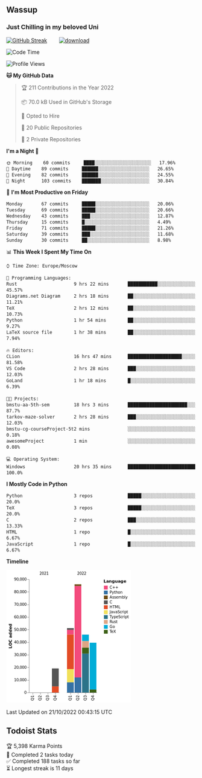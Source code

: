 ## Wassup 
### Just Chilling in my beloved Uni 

<!--
-->

[![GitHub Streak](http://github-readme-streak-stats.herokuapp.com?user=archeoss&theme=shades-of-purple&hide_border=true&date_format=j%20M%5B%20Y%5D)](https://git.io/streak-stats)&nbsp;&nbsp;&nbsp;&nbsp;&nbsp;&nbsp;&nbsp;&nbsp;[![download](https://user-images.githubusercontent.com/68448737/147796309-d8b65b1d-4dde-40d9-b03a-2b42aaa6cd43.jpeg)
](http://bmstu.ru/)

<!--START_SECTION:waka-->
![Code Time](http://img.shields.io/badge/Code%20Time-629%20hrs%2051%20mins-blue)

![Profile Views](http://img.shields.io/badge/Profile%20Views-2-blue)

**🐱 My GitHub Data** 

> 🏆 211 Contributions in the Year 2022
 > 
> 📦 70.0 kB Used in GitHub's Storage 
 > 
> 💼 Opted to Hire
 > 
> 📜 20 Public Repositories 
 > 
> 🔑 2 Private Repositories  
 > 
**I'm a Night 🦉** 

```text
🌞 Morning    60 commits     ████░░░░░░░░░░░░░░░░░░░░░   17.96% 
🌆 Daytime    89 commits     ██████░░░░░░░░░░░░░░░░░░░   26.65% 
🌃 Evening    82 commits     ██████░░░░░░░░░░░░░░░░░░░   24.55% 
🌙 Night      103 commits    ███████░░░░░░░░░░░░░░░░░░   30.84%

```
📅 **I'm Most Productive on Friday** 

```text
Monday       67 commits     █████░░░░░░░░░░░░░░░░░░░░   20.06% 
Tuesday      69 commits     █████░░░░░░░░░░░░░░░░░░░░   20.66% 
Wednesday    43 commits     ███░░░░░░░░░░░░░░░░░░░░░░   12.87% 
Thursday     15 commits     █░░░░░░░░░░░░░░░░░░░░░░░░   4.49% 
Friday       71 commits     █████░░░░░░░░░░░░░░░░░░░░   21.26% 
Saturday     39 commits     ███░░░░░░░░░░░░░░░░░░░░░░   11.68% 
Sunday       30 commits     ██░░░░░░░░░░░░░░░░░░░░░░░   8.98%

```


📊 **This Week I Spent My Time On** 

```text
⌚︎ Time Zone: Europe/Moscow

💬 Programming Languages: 
Rust                     9 hrs 22 mins       ███████████░░░░░░░░░░░░░░   45.57% 
Diagrams.net Diagram     2 hrs 18 mins       ██░░░░░░░░░░░░░░░░░░░░░░░   11.21% 
TeX                      2 hrs 12 mins       ██░░░░░░░░░░░░░░░░░░░░░░░   10.73% 
Python                   1 hr 54 mins        ██░░░░░░░░░░░░░░░░░░░░░░░   9.27% 
LaTeX source file        1 hr 38 mins        ██░░░░░░░░░░░░░░░░░░░░░░░   7.94%

🔥 Editors: 
CLion                    16 hrs 47 mins      ████████████████████░░░░░   81.58% 
VS Code                  2 hrs 28 mins       ███░░░░░░░░░░░░░░░░░░░░░░   12.03% 
GoLand                   1 hr 18 mins        █░░░░░░░░░░░░░░░░░░░░░░░░   6.39%

🐱‍💻 Projects: 
bmstu-aa-5th-sem         18 hrs 3 mins       ██████████████████████░░░   87.7% 
tarkov-maze-solver       2 hrs 28 mins       ███░░░░░░░░░░░░░░░░░░░░░░   12.03% 
bmstu-cg-courseProject-5t2 mins              ░░░░░░░░░░░░░░░░░░░░░░░░░   0.18% 
awesomeProject           1 min               ░░░░░░░░░░░░░░░░░░░░░░░░░   0.08%

💻 Operating System: 
Windows                  20 hrs 35 mins      █████████████████████████   100.0%

```

**I Mostly Code in Python** 

```text
Python                   3 repos             █████░░░░░░░░░░░░░░░░░░░░   20.0% 
TeX                      3 repos             █████░░░░░░░░░░░░░░░░░░░░   20.0% 
C                        2 repos             ███░░░░░░░░░░░░░░░░░░░░░░   13.33% 
HTML                     1 repo              █░░░░░░░░░░░░░░░░░░░░░░░░   6.67% 
JavaScript               1 repo              █░░░░░░░░░░░░░░░░░░░░░░░░   6.67%

```


**Timeline**

![Chart not found](https://raw.githubusercontent.com/archeoss/archeoss/master/charts/bar_graph.png) 


 Last Updated on 21/10/2022 00:43:15 UTC
<!--END_SECTION:waka-->

## Todoist Stats

<!-- TODO-IST:START -->
🏆  5,398 Karma Points           
🌸  Completed 2 tasks today           
✅  Completed 188 tasks so far           
⏳  Longest streak is 11 days
<!-- TODO-IST:END -->

